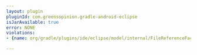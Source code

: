 ```yaml
---
layout: plugin
pluginId: com.greensopinion.gradle-android-eclipse
isJarAvailable: true
error: NONE
violations:
- {name: org/gradle/plugins/ide/eclipse/model/internal/FileReferenceFactory, type: internal-api-usage}

---
```

